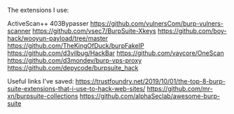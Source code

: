 The extensions I use:

ActiveScan++
403Bypasser
https://github.com/vulnersCom/burp-vulners-scanner
https://github.com/vsec7/BurpSuite-Xkeys
https://github.com/boy-hack/wooyun-payload/tree/master
https://github.com/TheKingOfDuck/burpFakeIP
https://github.com/d3vilbug/HackBar
https://github.com/vaycore/OneScan
https://github.com/d3mondev/burp-vps-proxy
https://github.com/depycode/burpsuite_hack























Useful links I've saved:
https://trustfoundry.net/2019/10/01/the-top-8-burp-suite-extensions-that-i-use-to-hack-web-sites/
https://github.com/mr-xn/burpsuite-collections
https://github.com/alphaSeclab/awesome-burp-suite
